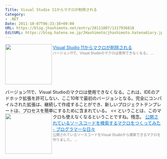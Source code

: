 ```yaml
---
Title: Visual Studio 11からマクロが削除される
Category:
- .NET
Date: 2011-10-07T06:33:38+09:00
URL: https://blog.jhashimoto.net/entry/20111007/1317936818
EditURL: https://blog.hatena.ne.jp/JHashimoto/jhashimoto.hatenadiary.jp/atom/entry/12921228815717257231
---
```


<a href="http://www.infoq.com/jp/news/2011/10/VS-Macros" target="_blank"><img class="alignleft" align="left" border="0" src="http://capture.heartrails.com/150x130/shadow?http://www.infoq.com/jp/news/2011/10/VS-Macros" alt="" width="150" height="130" /></a><a style="color:#0070C5;" href="http://www.infoq.com/jp/news/2011/10/VS-Macros" target="_blank">Visual Studio 11からマクロが削除される</a><a href="http://b.hatena.ne.jp/entry/http://www.infoq.com/jp/news/2011/10/VS-Macros" target="_blank"><img border="0" src="http://b.hatena.ne.jp/entry/image/http://www.infoq.com/jp/news/2011/10/VS-Macros" alt="" /></a><br><span style="color: #808080;font-size: 80%;">バージョン11で、Visual Studioのマクロは使用できなくなる。 ...</span><br style="clear:both;" />
>>
バージョン11で、Visual Studioのマクロは使用できなくなる。これは、IDEのアドホック拡張を許可しない、ここ10年で最初のバージョンとなる。完全にコンパイルされた拡張は、継続して作成することができ、新しいプロジェクトテンプレートは、プロセスを簡単にするために含まれている。
<<
ということは、このマクロも使えなくなるということですね。残念。
<a href="http://d.hatena.ne.jp/JHashimoto/20101028/1288238468" target="_blank" rel="nofollow"><img class="alignleft" align="left" border="0" src="http://capture.heartrails.com/150x130/shadow?http://d.hatena.ne.jp/JHashimoto/20101028/1288238468" alt="" width="150" height="130" /></a><a style="color:#0070C5;" href="http://d.hatena.ne.jp/JHashimoto/20101028/1288238468" target="_blank" rel="nofollow">公開されているソースコードを検索するマクロをつくってみた - プログラマーな日々</a><a href="http://b.hatena.ne.jp/entry/http://d.hatena.ne.jp/JHashimoto/20101028/1288238468" target="_blank"><img border="0" src="http://b.hatena.ne.jp/entry/image/http://d.hatena.ne.jp/JHashimoto/20101028/1288238468" alt="" /></a><br><span style="color: #808080;font-size: 80%;">公開されているソースコードをVisual Studioから検索できるマクロを作りました。 ...</span><br style="clear:both;" />
